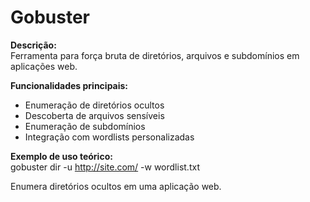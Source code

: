 # Gobuster

**Descrição:**  
Ferramenta para força bruta de diretórios, arquivos e subdomínios em aplicações web.  

**Funcionalidades principais:**  
- Enumeração de diretórios ocultos  
- Descoberta de arquivos sensíveis  
- Enumeração de subdomínios  
- Integração com wordlists personalizadas  

**Exemplo de uso teórico:**  
gobuster dir -u http://site.com/ -w wordlist.txt

Enumera diretórios ocultos em uma aplicação web.
